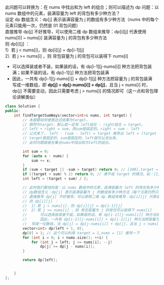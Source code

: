 此问题可以转换为：在 nums 中找出和为 left 的组合；则可以描述为 dp 问题：以 nums 数组中的元素，装满容量为 left 的背包有多少种方法？  
设定 dp 数组含义：dp[j] 表示装满容量为 j 的数组有多少种方法（nums 中的每个元素只能用一次，仍然是 01 背包问题）  
直接推导 dp[j] 不好推导，可以使用二维 dp 数组来推导：dp[i][j] 代表使用 nums[0] ~ nums[i] 装满容量为 j 的背包有多少种方法  
则 dp[i][j] ：  
1）若 j < nums[i]，则 dp[i][j] = dp[i-1][j]  
2）若 j >= nums[i] ，则 背包容量为 j 的背包可以装得下 nums[i]  
   - 可以选择装或者不装，如果装的话，有 dp[i-1][j-nums[i]] 种方法把背包装满；如果不装的话，有 dp[i-1][j] 种方法把背包装满  
   - 因此，一共有 dp[i-1][j-nums[i]] + dp[i-1][j] 种方法把容量为 j 的背包装满  
写成一维数组，即 **dp[j] = dp[j-nums[i]] + dp[j]**，且当 j < nums[i] 时，dp[j] 不需要变动，因此只需要考虑 j > nums[i] 的情况即可（这一点和背包理论讲解类似）  
```cpp
class Solution {
public:
    int findTargetSumWays(vector<int>& nums, int target) {
        // 本题要如何使表达式结果为target，
        // 既然为target，那么就一定有 left组合 - right组合 = target。
        // left + right = sum，而sum是固定的。right = sum - left
        // 公式来了， left - (sum - left) = target 推导出 left = (target + sum)/2 。
        // target是固定的，sum是固定的，left就可以求出来。
        // 此时问题就是在集合nums中找出和为left的组合。

        int sum = 0;
        for (auto x : nums) {
            sum += x;
        }
        if (sum < target || -sum > target) return 0; // [100],target = -200
        if ((target + sum) % 2) return 0; // 凑不成 target 的情况。如：[1,1,1,1,1] target = 2
        int left = (target + sum) / 2; 

        // 此时我们要找的是：以 nums 数组中的元素，装满容量为 left 的背包有多少种方法
        // dp数组含义：dp[j] 表示装满容量为 j 的数组有多少种方法（每个元素仍然只能用一次，是 01 背包问题）
        // 直接推导 dp[j] 不好推导，可以使用二维 dp 数组来推导：dp[i][j] 代表使用 nums[0] ~ nums[i] 装满容量为 j 的背包有多少种方法
        // 则 dp[i][j] ：
        //  1）若 j < nums[i]，则 dp[i][j] = dp[i-1][j]
        //  2）若 j >= nums[i] ，则 背包容量为 j 的背包可以装得下 nums[i]
        //      可以选择装或者不装，如果装的话，有 dp[i-1][j-nums[i]] 种方法把背包装满；如果不装的话，有 dp[i-1][j] 种方法把背包装满
        //      因此，一共有 dp[i-1][j-nums[i]] + dp[i-1][j] 种方法把容量为 j 的背包装满
        //  写成一位数组，当 dp[j] = dp[j-nums[i]] + dp[j]，且当 j < nums[i] 时，dp[j] 不需要变动，因此只需要考虑 j > nums[i] 的情况即可（这一点和背包理论讲解类似）
        vector<int> dp(left + 1, 0);
        dp[0] = 1; // 这个可以利用 target = 1,nums = [1] 推导一下
        for (int i = 0; i < nums.size(); ++i) {
            for (int j = left; j >= nums[i]; --j) 
                dp[j] += dp[j - nums[i]];
        }

        return dp[left];

        
    }
};
```
